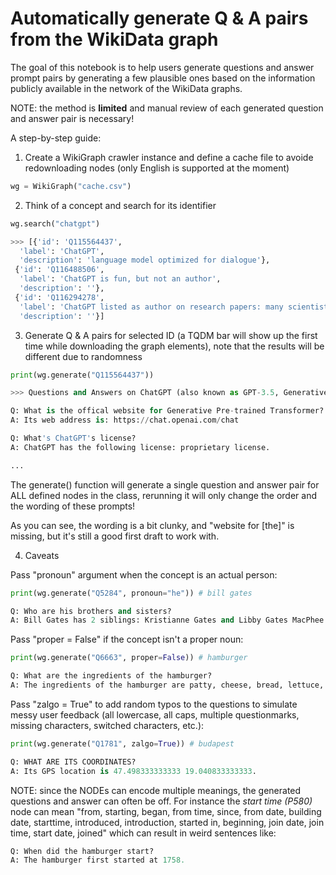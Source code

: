 # Automatically generate Q & A pairs from the WikiData graph

The goal of this notebook is to help users generate questions and answer prompt
pairs by generating a few plausible ones based on the information publicly
available in the network of the WikiData graphs.

NOTE: the method is **limited** and manual review of each generated question
and answer pair is necessary!

A step-by-step guide:

1. Create a WikiGraph crawler instance and define a cache file to avoide
   redownloading nodes (only English is supported at the moment)

```Python
wg = WikiGraph("cache.csv")
```

2. Think of a concept and search for its identifier

```Python
wg.search("chatgpt")

>>> [{'id': 'Q115564437',
  'label': 'ChatGPT',
  'description': 'language model optimized for dialogue'},
 {'id': 'Q116488506',
  'label': 'ChatGPT is fun, but not an author',
  'description': ''},
 {'id': 'Q116294278',
  'label': 'ChatGPT listed as author on research papers: many scientists disapprove',
  'description': ''}]
```

3. Generate Q & A pairs for selected ID (a TQDM bar will show up the first time
   while downloading the graph elements), note that the results will be
   different due to randomness

```Python
print(wg.generate("Q115564437"))

>>> Questions and Answers on ChatGPT (also known as GPT-3.5, Generative Pre-trained Transformer):

Q: What is the offical website for Generative Pre-trained Transformer?
A: Its web address is: https://chat.openai.com/chat

Q: What's ChatGPT's license?
A: ChatGPT has the following license: proprietary license.

...
```

The generate() function will generate a single question and answer pair for ALL
defined nodes in the class, rerunning it will only change the order and the
wording of these prompts!

As you can see, the wording is a bit clunky, and "website for [the]" is missing,
but it's still a good first draft to work with.

4. Caveats

Pass "pronoun" argument when the concept is an actual person:

```Python
print(wg.generate("Q5284", pronoun="he")) # bill gates

Q: Who are his brothers and sisters?
A: Bill Gates has 2 siblings: Kristianne Gates and Libby Gates MacPhee.
```

Pass "proper = False" if the concept isn't a proper noun:

```Python
print(wg.generate("Q6663", proper=False)) # hamburger

Q: What are the ingredients of the hamburger?
A: The ingredients of the hamburger are patty, cheese, bread, lettuce, tomato and onion.
```

Pass "zalgo = True" to add random typos to the questions to simulate messy user
feedback (all lowercase, all caps, multiple questionmarks, missing characters,
switched characters, etc.):

```Python
print(wg.generate("Q1781", zalgo=True)) # budapest

Q: WHAT ARE ITS COORDINATES?
A: Its GPS location is 47.498333333333 19.040833333333.
```

NOTE: since the NODEs can encode multiple meanings, the generated questions and
answer can often be off. For instance the _start time (P580)_ node can mean
"from, starting, began, from time, since, from date, building date, starttime,
introduced, introduction, started in, beginning, join date, join time, start
date, joined" which can result in weird sentences like:

```Python
Q: When did the hamburger start?
A: The hamburger first started at 1758.
```
